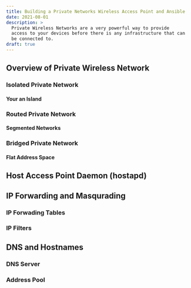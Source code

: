 ```yaml
---
title: Building a Private Networks Wireless Access Point and Ansible
date: 2021-08-01
description: >
  Private Wireless Networks are a very powerful way to provide
  access to your devices before there is any infrastructure that can
  be connected to.
draft: true
---
```


## Overview of Private Wireless Network

### Isolated Private Network
#### Your an Island

### Routed Private Network
#### Segmented Networks

### Bridged Private Network
#### Flat Address Space

## Host Access Point Daemon (hostapd)

## IP Forwarding and Masqurading

### IP Forwading Tables

### IP Filters

## DNS and Hostnames    

### DNS Server

### Address Pool

